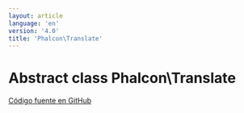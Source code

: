 ```yaml
---
layout: article
language: 'en'
version: '4.0'
title: 'Phalcon\Translate'
---
```

# Abstract class **Phalcon\Translate**

<a href="https://github.com/phalcon/cphalcon/tree/v4.0.0/phalcon/translate.zep" class="btn btn-default btn-sm">Código fuente en GitHub</a>
